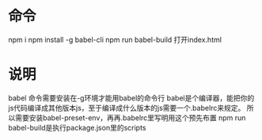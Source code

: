 # 命令
npm i
npm install -g babel-cli
npm run babel-build
打开index.html
# 说明
babel 命令需要安装在-g环境才能用babel的命令行
babel是个编译器，能把你的js代码编译成其他版本js，至于编译成什么版本的js需要一个.babelrc来规定。
所以需要安装babel-preset-env，再再.babelrc里写明用这个预先布置
npm run babel-build是执行package.json里的scripts